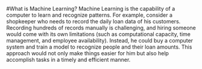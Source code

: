 #What is Machine Learning?
Machine Learning is the capability of a computer to learn and recognize patterns. For example, consider a shopkeeper who needs to record the daily loan data of his customers.
Recording hundreds of records manually is challenging, and hiring someone would come with its own limitations (such as computational capacity, time management, and employee availability). 
Instead, he could buy a computer system and train a model to recognize people and their loan amounts. This approach would not only make things easier for him but also help accomplish tasks
in a timely and efficient manner.
